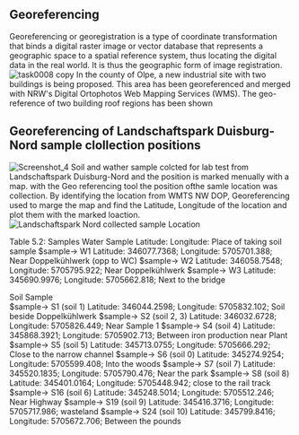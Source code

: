 ## Georeferencing
Georeferencing or georegistration is a type of coordinate transformation that binds a digital raster image or vector database that represents a geographic space to a spatial reference system, thus locating the digital data in the real world. It is thus the geographic form of image registration.
![task0008 copy](https://user-images.githubusercontent.com/22714112/227779243-4cde4495-9090-48dc-b363-4948d8d38d10.png)
In the county of Olpe, a new industrial site with two buildings is being proposed. This area has been georeferenced and merged with NRW's Digital Ortophotos Web Mapping Services
(WMS). The geo-reference of two building roof regions has been shown 


## Georeferencing of Landschaftspark Duisburg-Nord sample clollection positions 
![Screenshot_4](https://user-images.githubusercontent.com/22714112/227779785-91e4e7ac-d275-4410-86d9-749ec86e21bb.png)
Soil and wather sample colcted for lab test from Landschaftspark Duisburg-Nord and the position is marked menually with a map. with the Geo referencing tool the position ofthe samle location was collection.
By identifying the location from WMTS NW DOP, Georeferencing used to marge the map and find the Latitude, Longitude of the location and plot them with the marked loaction.
![Landschaftspark Nord collected sample Location](https://user-images.githubusercontent.com/22714112/227781258-4c3d39e3-3298-4241-9e52-fa301c0e3051.jpg)


Table 5.2: Samples 
Water Sample	Latitude:	Longitude:	Place of taking soil sample
$sample-> W1	Latitude: 346077.7368;	Longitude: 5705701.388;	Near Doppelkühlwerk (opp to WC)
$sample-> W2	Latitude: 346058.7548;	Longitude: 5705795.922;	Near Doppelkühlwerk
$sample-> W3	Latitude: 345690.9976;	Longitude: 5705662.818;	Next to the bridge			
			
Soil Sample	 	 	 
$sample-> S1 (soil 1)	Latitude: 346044.2598;	Longitude: 5705832.102;	Soil beside Doppelkühlwerk
$sample-> S2 (soil 2, 3)	Latitude: 346032.6728;	Longitude: 5705826.449;	Near Sample 1
$sample-> S4 (soil 4)	Latitude: 345868.3921;	Longitude: 5705902.713;	Between iron production near Plant
$sample-> S5 (soil 5)	Latitude: 345713.0755;	Longitude: 5705666.292;	Close to the narrow channel 
$sample-> S6 (soil 0)	Latitude: 345274.9254;	Longitude: 5705599.408;	Into the woods 
$sample-> S7 (soil 7)	Latitude: 345520.1835;	Longitude: 5705790.476;	Near the park
$sample-> S8 (soil 8)	Latitude: 345401.0164;	Longitude: 5705448.942;	close to the rail track 
$sample-> S16 (soil 6)	Latitude: 345248.5014;	Longitude: 5705512.246;	Near Highway
$sample-> S19 (soil 9)	Latitude: 345416.3716;	Longitude: 5705717.986;	wasteland
$sample-> S24 (soil 10)	Latitude: 345799.8416;	Longitude: 5705672.706;	Between the pounds
